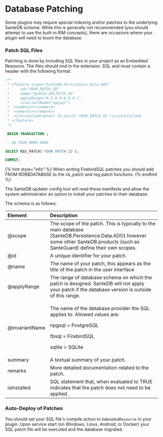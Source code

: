 # Database Patching

Some plugins may require special indexing and/or patches to the underlying SanteDB schema. While this is generally not recommended \(you should attempt to use the built-in RIM concepts\), there are occasions where your plugin will need to touch the database.

### Patch SQL Files

Patching is done by including SQL files in your project as an Embedded Resource. The files should end in the extension .SQL and must contain a header with the following format:

```sql
/** 
 * <feature scope="SanteDB.Persistence.Data.ADO" 
 *     id="YOUR_PATCH_ID" 
 *     name="Update:20170725-01" 
 *     applyRange="0.2.0.0-0.9.0.1"  
 *     invariantName="npgsql">
 *	<summary></summary>
 *	<remarks></remarks>
 *	<isInstalled>select ck_patch('YOUR_PATCH_ID')</isInstalled>
 * </feature>
 */

 BEGIN TRANSACTION ;

-- DO YOUR WORK HERE

SELECT REG_PATCH('YOUR_PATCH_ID');

COMMIT;
```

{% hint style="info" %}
When writing FirebirdSQL patches you should add FROM RDB$DATABASE to the ck\_patch and reg patch functions.
{% endhint %}

The SanteDB updater config tool will read these manifests and allow the system administrator an option to install your patches to their database.

The schema is as follows:

<table>
  <thead>
    <tr>
      <th style="text-align:left">Element</th>
      <th style="text-align:left">Description</th>
    </tr>
  </thead>
  <tbody>
    <tr>
      <td style="text-align:left">@scope</td>
      <td style="text-align:left">The scope of the patch. This is typically to the main database (SanteDB.Persistence.Data.ADO)
        however some other SanteDB products (such as SanteGuard) define their own
        scopes.</td>
    </tr>
    <tr>
      <td style="text-align:left">@id</td>
      <td style="text-align:left">A unique identifier for your patch.</td>
    </tr>
    <tr>
      <td style="text-align:left">@name</td>
      <td style="text-align:left">The name of your patch, this appears as the title of the patch in the
        user interface</td>
    </tr>
    <tr>
      <td style="text-align:left">@applyRange</td>
      <td style="text-align:left">The range of database schema on which the patch is designed. SanteDB will
        not apply your patch if the database version is outside of this range.</td>
    </tr>
    <tr>
      <td style="text-align:left">@invariantName</td>
      <td style="text-align:left">
        <p>The name of the database provider the SQL applies to. Allowed values are:</p>
        <p>npgsql = PostgreSQL</p>
        <p>fbsql = FirebirdSQL</p>
        <p>sqlite = SQLite</p>
      </td>
    </tr>
    <tr>
      <td style="text-align:left">summary</td>
      <td style="text-align:left">A textual summary of your patch.</td>
    </tr>
    <tr>
      <td style="text-align:left">remarks</td>
      <td style="text-align:left">More detailed documentation related to the patch.</td>
    </tr>
    <tr>
      <td style="text-align:left">isInstalled</td>
      <td style="text-align:left">SQL statement that, when evaluated to TRUE indicates that the patch does
        not need to be applied.</td>
    </tr>
  </tbody>
</table>

### Auto-Deploy of Patches

You should set your SQL file's compile action to `EmbeddedResource` in your plugin. Upon service start \(on Windows, Linux, Android, or Docker\) your SQL patch file will be executed and the database migrated.

